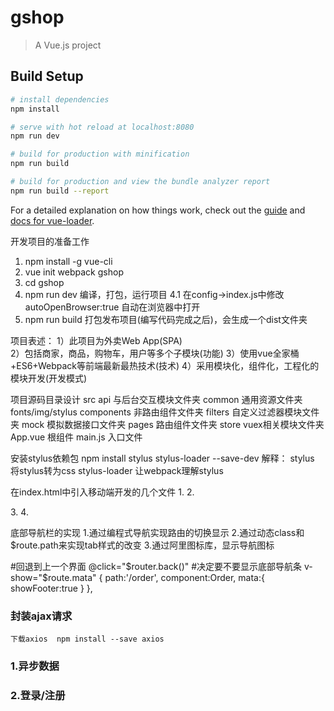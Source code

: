 # gshop

> A Vue.js project

## Build Setup

``` bash
# install dependencies
npm install

# serve with hot reload at localhost:8080
npm run dev

# build for production with minification
npm run build

# build for production and view the bundle analyzer report
npm run build --report
```

For a detailed explanation on how things work, check out the [guide](http://vuejs-templates.github.io/webpack/) and [docs for vue-loader](http://vuejs.github.io/vue-loader).

开发项目的准备工作
1. npm install -g vue-cli
2. vue init webpack gshop
3. cd gshop
4. npm run dev 编译，打包，运行项目
	4.1 在config->index.js中修改autoOpenBrowser:true  自动在浏览器中打开
5. npm run build 打包发布项目(编写代码完成之后)，会生成一个dist文件夹

项目表述：
	1）此项目为外卖Web App(SPA)  
	2）包括商家，商品，购物车，用户等多个子模块(功能)
	3）使用vue全家桶+ES6+Webpack等前端最新最热技术(技术)
	4）采用模块化，组件化，工程化的模块开发(开发模式)

项目源码目录设计
	src
		api 与后台交互模块文件夹
		common 通用资源文件夹 fonts/img/stylus
		components 非路由组件文件夹
		filters 自定义过滤器模块文件夹
		mock 模拟数据接口文件夹
		pages 路由组件文件夹
		store vuex相关模块文件夹
		App.vue 根组件
		main.js 入口文件

安装stylus依赖包
	npm install stylus stylus-loader --save-dev
	解释：	stylus 将stylus转为css
			stylus-loader 让webpack理解stylus

在index.html中引入移动端开发的几个文件
1.<!-- 移动端视口设置 -->
<meta name="viewport" content="width=device-width,initial-scale=1.0,maximum-scale=1.0,minimum-scale=1.0,user-scalable=no">
2.<!-- 移动端浏览器样式重置 -->
<link rel="stylesheet" href="./static/css/reset.css">	
3.<!-- 阿里矢量图标库 -->
<link rel="stylesheet" href="http://at.alicdn.com/t/font_1971447_11js0l4vu58.css">
4.<!-- 解决点击响应0.3s的延迟 -->
<script src="https://as.alipayobjects.com/g/component/fastclick/1.0.6/fastclick.js"></script>
<script>
  if ('addEventListener' in document) {
	document.addEventListener('DOMContentLoaded', function() {
	  FastClick.attach(document.body);
	}, false);
  }
  if(!window.Promise) {
	document.writeln('<script src="https://as.alipayobjects.com/g/component/es6-promise/3.2.2/es6-promise.min.js"'+'>'+'<'+'/'+'script>');
  }
</script>

<footerGuide>底部导航栏的实现
1.通过编程式导航实现路由的切换显示
2.通过动态class和$route.path来实现tab样式的改变
3.通过阿里图标库，显示导航图标

#回退到上一个界面
	@click="$router.back()"   
#决定要不要显示底部导航条
	v-show="$route.mata" 
	{
		path:'/order',
		component:Order,
		mata:{
			showFooter:true
		}
	},

### 封装ajax请求
	下载axios  npm install --save axios

### 1.异步数据
	
### 2.登录/注册